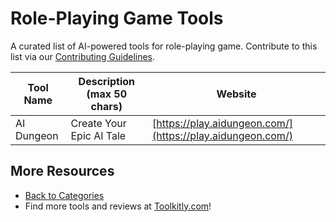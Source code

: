 # Role-Playing Game Tools

A curated list of AI-powered tools for role-playing game. Contribute to this list via our [Contributing Guidelines](../CONTRIBUTING.md).

| Tool Name | Description (max 50 chars) | Website |
|-----------|----------------------------|---------|
| AI Dungeon | Create Your Epic AI Tale | [https://play.aidungeon.com/](https://play.aidungeon.com/) |

## More Resources
- [Back to Categories](https://github.com/ToolkitlyAI/awesome-ai-tools/blob/master/README.md)
- Find more tools and reviews at [Toolkitly.com](https://toolkitly.com)!
